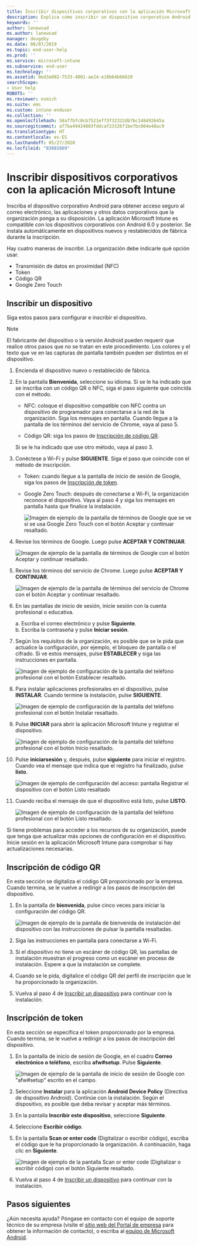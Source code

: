 ```yaml
---
title: Inscribir dispositivos corporativos con la aplicación Microsoft Intune | Microsoft Docs
description: Explica cómo inscribir un dispositivo corporativo Android en Intune
keywords: ''
author: lenewsad
ms.author: lanewsad
manager: dougeby
ms.date: 08/07/2019
ms.topic: end-user-help
ms.prod: ''
ms.service: microsoft-intune
ms.subservice: end-user
ms.technology: ''
ms.assetid: 0ed3a002-7533-4001-ae24-e10b64b66620
searchScope:
- User help
ROBOTS: ''
ms.reviewer: esmich
ms.suite: ems
ms.custom: intune-enduser
ms.collection: ''
ms.openlocfilehash: 58af7bfc0cb7521ef73f32322db7bc148492645a
ms.sourcegitcommit: a77ba49424803fddcaf23326f1befbc004e48ac9
ms.translationtype: HT
ms.contentlocale: es-ES
ms.lasthandoff: 05/27/2020
ms.locfileid: "83881669"
---
```

# <a name="enroll-your-corporate-device-with-the-microsoft-intune-app"></a>Inscribir dispositivos corporativos con la aplicación Microsoft Intune

Inscriba el dispositivo corporativo Android para obtener acceso seguro al correo electrónico, las aplicaciones y otros datos corporativos que la organización ponga a su disposición. La aplicación Microsoft Intune es compatible con los dispositivos corporativos con Android 6.0 y posterior. Se instala automáticamente en dispositivos nuevos y restablecidos de fábrica durante la inscripción. 

Hay cuatro maneras de inscribir. La organización debe indicarle qué opción usar.
 
* Transmisión de datos en proximidad (NFC)  
* Token  
* Código QR   
* Google Zero Touch  

## <a name="enroll-device"></a>Inscribir un dispositivo 
Siga estos pasos para configurar e inscribir el dispositivo.  

> [!NOTE]
> El fabricante del dispositivo o la versión Android pueden requerir que realice otros pasos que no se tratan en este procedimiento. Los colores y el texto que ve en las capturas de pantalla también pueden ser distintos en el dispositivo.  

1. Encienda el dispositivo nuevo o restablecido de fábrica.  
2. En la pantalla **Bienvenida**, seleccione su idioma.   Si se le ha indicado que se inscriba con un código QR o NFC, siga el paso siguiente que coincida con el método.  
     * NFC: coloque el dispositivo compatible con NFC contra un dispositivo de programador para conectarse a la red de la organización. Siga los mensajes en pantalla. Cuando llegue a la pantalla de los términos del servicio de Chrome, vaya al paso 5.  

     * Código QR: siga los pasos de [Inscripción de código QR](#qr-code-enrollment).  

     Si se le ha indicado que use otro método, vaya al paso 3.    

3. Conéctese a Wi-Fi y pulse **SIGUIENTE**. Siga el paso que coincide con el método de inscripción. 

    * Token: cuando llegue a la pantalla de inicio de sesión de Google, siga los pasos de [Inscripción de token](#token-enrollment).  
    * Google Zero Touch: después de conectarse a Wi-Fi, la organización reconoce el dispositivo. Vaya al paso 4 y siga los mensajes en pantalla hasta que finalice la instalación.    
 
       ![Imagen de ejemplo de la pantalla de términos de Google que se ve si se usa Google Zero Touch con el botón Aceptar y continuar resaltado.](./media/google-zero-touch-intune-app-01.png)   
   
4. Revise los términos de Google. Luego pulse **ACEPTAR Y CONTINUAR**.  

      ![Imagen de ejemplo de la pantalla de términos de Google con el botón Aceptar y continuar resaltado.](./media/fully-managed-intune-app-04.png)   

6. Revise los términos del servicio de Chrome. Luego pulse **ACEPTAR Y CONTINUAR**.  

   ![Imagen de ejemplo de la pantalla de términos del servicio de Chrome con el botón Aceptar y continuar resaltado.](./media/fully-managed-intune-app-06.png)   

7. En las pantallas de inicio de sesión, inicie sesión con la cuenta profesional o educativa.   

    a. Escriba el correo electrónico y pulse **Siguiente**.      
    b. Escriba la contraseña y pulse **Iniciar sesión**.  

8. Según los requisitos de la organización, es posible que se le pida que actualice la configuración, por ejemplo, el bloqueo de pantalla o el cifrado. Si ve estos mensajes, pulse **ESTABLECER** y siga las instrucciones en pantalla.  

   ![Imagen de ejemplo de configuración de la pantalla del teléfono profesional con el botón Establecer resaltado.](./media/fully-managed-intune-app-10.png)   

9. Para instalar aplicaciones profesionales en el dispositivo, pulse **INSTALAR**. Cuando termine la instalación, pulse **SIGUIENTE**.  

   ![Imagen de ejemplo de configuración de la pantalla del teléfono profesional con el botón Instalar resaltado.](./media/fully-managed-intune-app-11.png)   

10. Pulse **INICIAR** para abrir la aplicación Microsoft Intune y registrar el dispositivo. 

    ![Imagen de ejemplo de configuración de la pantalla del teléfono profesional con el botón Inicio resaltado.](./media/fully-managed-intune-app-17.png)   

11. Pulse  **iniciarsesión** y, después, pulse **siguiente** para iniciar el registro. Cuando vea el mensaje que indica que el registro ha finalizado, pulse **listo**.  

    ![Imagen de ejemplo de configuración del acceso: pantalla Registrar el dispositivo con el botón Listo resaltado](./media/fully-managed-intune-app-19.png)   

10. Cuando reciba el mensaje de que el dispositivo está listo, pulse **LISTO**.  

    ![Imagen de ejemplo de configuración de la pantalla del teléfono profesional con el botón Listo resaltado.](./media/fully-managed-intune-app-18.png)   

Si tiene problemas para acceder a los recursos de su organización, puede que tenga que actualizar más opciones de configuración en el dispositivo. Inicie sesión en la aplicación Microsoft Intune para comprobar si hay actualizaciones necesarias.   


## <a name="qr-code-enrollment"></a>Inscripción de código QR  
En esta sección se digitaliza el código QR proporcionado por la empresa.  Cuando termina, se le vuelve a redirigir a los pasos de inscripción del dispositivo.     
  
1. En la pantalla de **bienvenida**, pulse cinco veces para iniciar la configuración del código QR.  

   ![Imagen de ejemplo de la pantalla de bienvenida de instalación del dispositivo con las instrucciones de pulsar la pantalla resaltadas.](./media/qr-code-intune-app-01.png)  

2. Siga las instrucciones en pantalla para conectarse a Wi-Fi.  
3. Si el dispositivo no tiene un escáner de código QR, las pantallas de instalación muestran el progreso como un escáner en proceso de instalación. Espere a que la instalación se complete.  
4. Cuando se le pida, digitalice el código QR del perfil de inscripción que le ha proporcionado la organización.  
5. Vuelva al paso 4 de [Inscribir un dispositivo](#enroll-device) para continuar con la instalación.  

## <a name="token-enrollment"></a>Inscripción de token  
En esta sección se especifica el token proporcionado por la empresa. Cuando termina, se le vuelve a redirigir a los pasos de inscripción del dispositivo.  

1. En la pantalla de inicio de sesión de Google, en el cuadro **Correo electrónico o teléfono**, escriba **afw#setup**. Pulse **Siguiente**. 

   ![Imagen de ejemplo de la pantalla de inicio de sesión de Google con "afw#setup" escrito en el campo.](./media/token-intune-app-01.png)   

2. Seleccione **Instalar** para la aplicación **Android Device Policy** (Directiva de dispositivo Android). Continúe con la instalación. Según el dispositivo, es posible que deba revisar y aceptar más términos.    

3. En la pantalla **Inscribir este dispositivo**, seleccione **Siguiente**.  

4. Seleccione **Escribir código**.  

5. En la pantalla **Scan or enter code** (Digitalizar o escribir código), escriba el código que le ha proporcionado la organización.  A continuación, haga clic en **Siguiente**.  

   ![Imagen de ejemplo de la pantalla Scan or enter code (Digitalizar o escribir código) con el botón Siguiente resaltado.](./media/token-intune-app-04.png)  

6. Vuelva al paso 4 de [Inscribir un dispositivo](#enroll-device) para continuar con la instalación.  



## <a name="next-steps"></a>Pasos siguientes   
¿Aún necesita ayuda? Póngase en contacto con el equipo de soporte técnico de su empresa (visite el [sitio web del Portal de empresa](https://go.microsoft.com/fwlink/?linkid=2010980) para obtener la información de contacto), o escriba al <a href="mailto:wintunedroidfbk@microsoft.com?subject=I'm having trouble with enrolling my Android device&body=Describe the issue you're experiencing here.">equipo de Microsoft Android</a>.  
